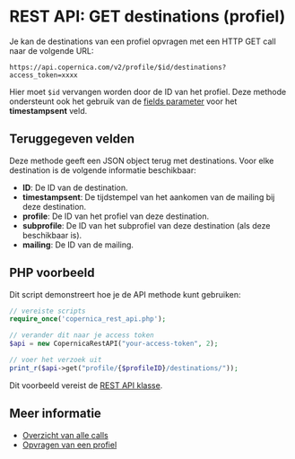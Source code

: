 # REST API: GET destinations (profiel)

Je kan de destinations van een profiel opvragen met 
een HTTP GET call naar de volgende URL:

`https://api.copernica.com/v2/profile/$id/destinations?access_token=xxxx`

Hier moet `$id` vervangen worden door de ID van het profiel. Deze methode 
ondersteunt ook het gebruik van de [fields parameter](./rest-fields-parameter) 
voor het **timestampsent** veld.

## Teruggegeven velden

Deze methode geeft een JSON object terug met destinations. Voor elke destination 
is de volgende informatie beschikbaar:

* **ID**: De ID van de destination.
* **timestampsent**: De tijdstempel van het aankomen van de mailing bij deze destination.
* **profile**: De ID van het profiel van deze destination.
* **subprofile**: De ID van het subprofiel van deze destination (als deze beschikbaar is).
* **mailing**: De ID van de mailing.

## PHP voorbeeld

Dit script demonstreert hoe je de API methode kunt gebruiken:

```php
// vereiste scripts
require_once('copernica_rest_api.php');

// verander dit naar je access token 
$api = new CopernicaRestAPI("your-access-token", 2);

// voer het verzoek uit
print_r($api->get("profile/{$profileID}/destinations/"));
```

Dit voorbeeld vereist de [REST API klasse](./rest-php).

## Meer informatie

* [Overzicht van alle calls](./rest-api)
* [Opvragen van een profiel](./rest-get-profile)





